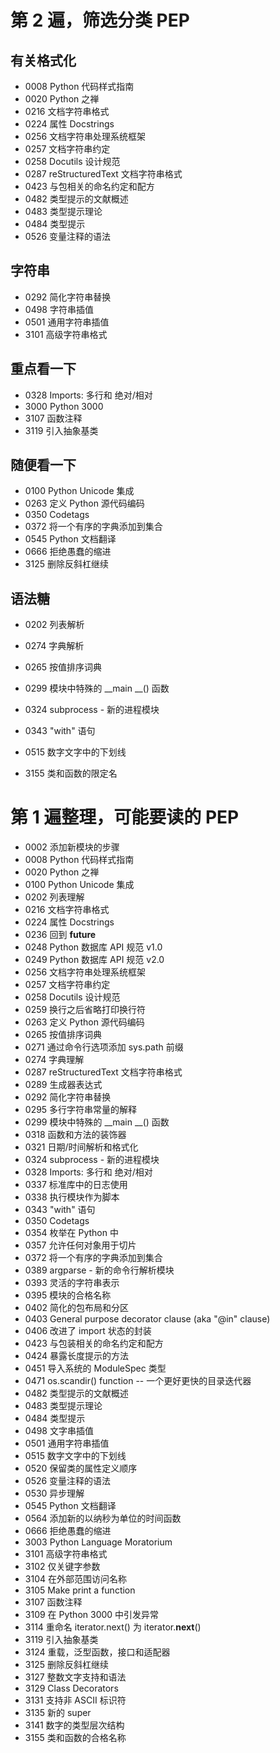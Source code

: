 # 第 2 遍，筛选分类 PEP
## 有关格式化
* 0008 Python 代码样式指南
* 0020 Python 之禅
* 0216 文档字符串格式
* 0224 属性 Docstrings
* 0256 文档字符串处理系统框架
* 0257 文档字符串约定
* 0258 Docutils 设计规范
* 0287 reStructuredText 文档字符串格式
* 0423 与包相关的命名约定和配方
* 0482 类型提示的文献概述
* 0483 类型提示理论
* 0484 类型提示
* 0526 变量注释的语法

## 字符串
* 0292 简化字符串替换
* 0498 字符串插值
* 0501 通用字符串插值
* 3101 高级字符串格式

## 重点看一下
* 0328 Imports: 多行和 绝对/相对
* 3000 Python 3000
* 3107 函数注释
* 3119 引入抽象基类

## 随便看一下
* 0100 Python Unicode 集成
* 0263 定义 Python 源代码编码
* 0350 Codetags
* 0372 将一个有序的字典添加到集合
* 0545 Python 文档翻译
* 0666 拒绝愚蠢的缩进
* 3125 删除反斜杠继续

## 语法糖
* 0202 列表解析
* 0274 字典解析
* 0265 按值排序词典
* 0299 模块中特殊的 __main __() 函数
* 0324 subprocess - 新的进程模块
* 0343 "with" 语句
* 0515 数字文字中的下划线


* 3155 类和函数的限定名

# 第 1 遍整理，可能要读的 PEP
* 0002 添加新模块的步骤
* 0008 Python 代码样式指南
* 0020 Python 之禅
* 0100 Python Unicode 集成
* 0202 列表理解
* 0216 文档字符串格式
* 0224 属性 Docstrings
* 0236 回到 __future__
* 0248 Python 数据库 API 规范 v1.0
* 0249 Python 数据库 API 规范 v2.0
* 0256 文档字符串处理系统框架
* 0257 文档字符串约定
* 0258 Docutils 设计规范
* 0259 换行之后省略打印换行符
* 0263 定义 Python 源代码编码
* 0265 按值排序词典
* 0271 通过命令行选项添加 sys.path 前缀
* 0274 字典理解
* 0287 reStructuredText 文档字符串格式
* 0289 生成器表达式
* 0292 简化字符串替换
* 0295 多行字符串常量的解释
* 0299 模块中特殊的 __main __() 函数
* 0318 函数和方法的装饰器
* 0321 日期/时间解析和格式化
* 0324 subprocess - 新的进程模块
* 0328 Imports: 多行和 绝对/相对
* 0337 标准库中的日志使用
* 0338 执行模块作为脚本
* 0343 "with" 语句
* 0350 Codetags
* 0354 枚举在 Python 中
* 0357 允许任何对象用于切片
* 0372 将一个有序的字典添加到集合
* 0389 argparse - 新的命令行解析模块
* 0393 灵活的字符串表示
* 0395 模块的合格名称
* 0402 简化的包布局和分区
* 0403 General purpose decorator clause (aka "@in" clause)
* 0406 改进了 import 状态的封装
* 0423 与包装相关的命名约定和配方
* 0424 暴露长度提示的方法
* 0451 导入系统的 ModuleSpec 类型
* 0471 os.scandir() function -- 一个更好更快的目录迭代器
* 0482 类型提示的文献概述
* 0483 类型提示理论
* 0484 类型提示
* 0498 文字串插值
* 0501 通用字符串插值
* 0515 数字文字中的下划线
* 0520 保留类的属性定义顺序
* 0526 变量注释的语法
* 0530 异步理解
* 0545 Python 文档翻译
* 0564 添加新的以纳秒为单位的时间函数
* 0666 拒绝愚蠢的缩进
* 3003 Python Language Moratorium
* 3101 高级字符串格式
* 3102 仅关键字参数
* 3104 在外部范围访问名称
* 3105 Make print a function
* 3107 函数注释
* 3109 在 Python 3000 中引发异常
* 3114 重命名 iterator.next() 为 iterator.__next__()
* 3119 引入抽象基类
* 3124 重载，泛型函数，接口和适配器
* 3125 删除反斜杠继续
* 3127 整数文字支持和语法
* 3129 Class Decorators
* 3131 支持非 ASCII 标识符
* 3135 新的 super
* 3141 数字的类型层次结构
* 3155 类和函数的合格名称

